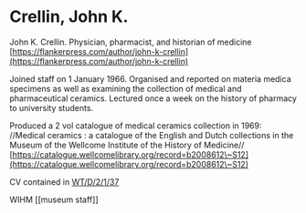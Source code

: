 # Crellin, John K.

John K. Crellin. Physician, pharmacist, and historian of medicine [https://flankerpress.com/author/john-k-crellin](https://flankerpress.com/author/john-k-crellin)

Joined staff on 1 January 1966. Organised and reported on materia medica specimens as well as examining the collection of medical and pharmaceutical ceramics. Lectured once a week on the history of pharmacy to university students.

Produced a 2 vol catalogue of medical ceramics collection in 1969: //Medical ceramics : a catalogue of the English and Dutch collections in the Museum of the Wellcome Institute of the History of Medicine// [https://catalogue.wellcomelibrary.org/record=b2008612\~S12](https://catalogue.wellcomelibrary.org/record=b2008612\~S12)

CV contained in [WT/D/2/1/37](https://wellcomecollection.org/works/mk8mwcc9)

WIHM \[\[museum staff]]
